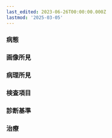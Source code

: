 ```yaml
---
last_edited: 2023-06-26T00:00:00.000Z
lastmod: '2025-03-05'
---
```





  

  

### 病態

  

  

### 画像所見

  

  

### 病理所見

  

  

### 検査項目

  

  

### 診断基準

  

  

### 治療
